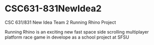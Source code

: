 
# CSC631-831NewIdea2
CSC 631/831 New Idea Team 2 Running Rhino Project

Running Rhino is an exciting new fast space side scrolling multiplayer platform race game in develope as a school project at SFSU
